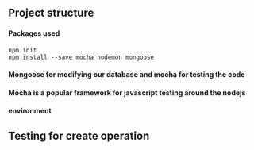 ## Project structure

#### Packages used

```
npm init
npm install --save mocha nodemon mongoose

```

#### Mongoose for modifying our database and mocha for testing the code
#### Mocha is a popular framework for javascript testing around the nodejs 
#### environment
## Testing for create operation




